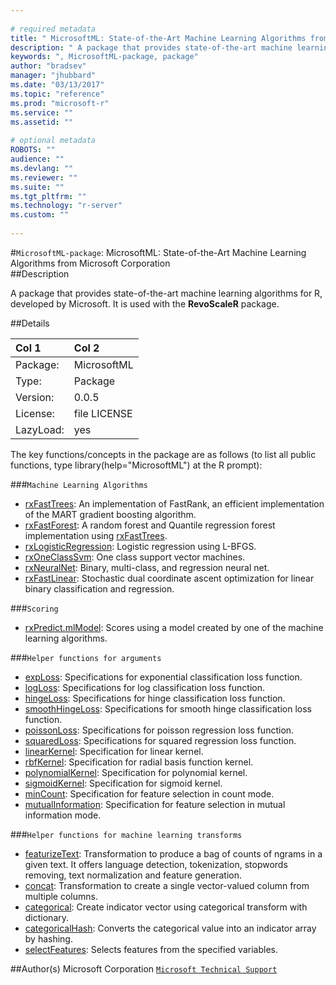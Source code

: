 ```yaml
--- 
 
# required metadata 
title: " MicrosoftML: State-of-the-Art Machine Learning Algorithms from Microsoft Corporation " 
description: " A package that provides state-of-the-art machine learning algorithms for R, developed  by Microsoft. It is used with the **RevoScaleR** package.   " 
keywords: ", MicrosoftML-package, package" 
author: "bradsev" 
manager: "jhubbard" 
ms.date: "03/13/2017" 
ms.topic: "reference" 
ms.prod: "microsoft-r" 
ms.service: "" 
ms.assetid: "" 
 
# optional metadata 
ROBOTS: "" 
audience: "" 
ms.devlang: "" 
ms.reviewer: "" 
ms.suite: "" 
ms.tgt_pltfrm: "" 
ms.technology: "r-server" 
ms.custom: "" 
 
--- 
```

 
 
 
 
 #`MicrosoftML-package`:  MicrosoftML: State-of-the-Art Machine Learning Algorithms from Microsoft Corporation  
 ##Description
 
A package that provides state-of-the-art machine learning algorithms for R, developed 
by Microsoft. It is used with the **RevoScaleR** package.
 
 
 
 ##Details
 
| Col  1 | Col  2 |
| :---| :--- |
|  Package:  |  MicrosoftML |
|  Type:  |  Package |
|  Version:  |  0.0.5 |
|  License:  |  file LICENSE |
|  LazyLoad:  |  yes |
 
The key functions/concepts in the package
are as follows (to list all public functions, type library(help="MicrosoftML")
at the R prompt):


###`Machine Learning Algorithms`

* [rxFastTrees](rxFastTrees.md): An implementation of FastRank, an efficient implementation  of the MART gradient boosting algorithm.  
* [rxFastForest](rxFastForest.md): A random forest and Quantile regression forest  implementation using [rxFastTrees](rxFastTrees.md).  
* [rxLogisticRegression](LogisticRegression.md): Logistic regression using L-BFGS.  
* [rxOneClassSvm](OneClassSvm.md): One class support vector machines.  
* [rxNeuralNet](NeuralNet.md): Binary, multi-class, and regression neural net.  
* [rxFastLinear](rxFastLinear.md): Stochastic dual coordinate ascent optimization for linear binary classification and regression.  
 



###`Scoring`

* [rxPredict.mlModel](rxPredict.md): Scores using a model created by one of the machine learning algorithms.  
 



###`Helper functions for arguments`

* [expLoss](loss.md): Specifications for exponential classification loss function.  
* [logLoss](loss.md): Specifications for log classification loss function.  
* [hingeLoss](loss.md): Specifications for hinge classification loss function.  
* [smoothHingeLoss](loss.md): Specifications for smooth hinge classification loss function.  
* [poissonLoss](loss.md): Specifications for poisson regression loss function.  
* [squaredLoss](loss.md): Specifications for squared regression loss function.  
* [linearKernel](Kernel.md): Specification for linear kernel.  
* [rbfKernel](Kernel.md): Specification for radial basis function kernel.  
* [polynomialKernel](Kernel.md): Specification for polynomial kernel.  
* [sigmoidKernel](Kernel.md): Specification for sigmoid kernel.  
* [minCount](minCount.md): Specification for feature selection in count mode. 
* [mutualInformation](mutualInformation.md): Specification for feature selection in mutual information mode. 
 


###`Helper functions for machine learning transforms`

* [featurizeText](featurizeText.md): Transformation to produce a bag of counts of ngrams in a given text.  It offers language detection, tokenization, stopwords removing, text normalization and feature generation.  
* [concat](concat.md): Transformation to create a single vector-valued column from multiple columns.  
* [categorical](categorical.md): Create indicator vector using categorical transform with dictionary.  
* [categoricalHash](categoricalHash.md): Converts the categorical value into an indicator array by hashing.  
* [selectFeatures](selectFeatures.md): Selects features from the specified variables.  












 

 
 
 ##Author(s)
 Microsoft Corporation [`Microsoft Technical Support`](https://go.microsoft.com/fwlink/?LinkID=698556&clcid=0x409)
 
 
 
 
 
 
 
 
 
 
 
 
 
 
 
 
 
 
 
 

